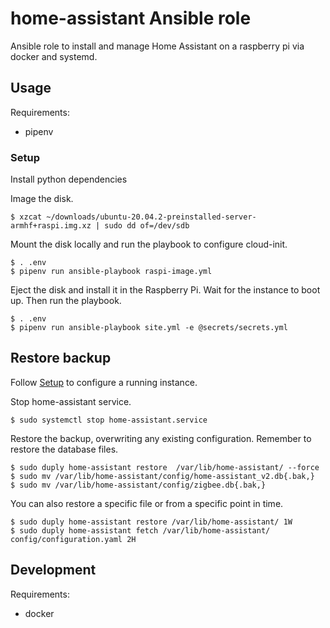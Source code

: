 # home-assistant Ansible role

Ansible role to install and manage Home Assistant on a raspberry pi via docker
and systemd.


## Usage

Requirements:
- pipenv


### Setup

Install python dependencies

Image the disk.

    $ xzcat ~/downloads/ubuntu-20.04.2-preinstalled-server-armhf+raspi.img.xz | sudo dd of=/dev/sdb

Mount the disk locally and run the playbook to configure cloud-init.

    $ . .env
    $ pipenv run ansible-playbook raspi-image.yml

Eject the disk and install it in the Raspberry Pi. Wait for the instance to boot up. Then run the playbook.

    $ . .env
    $ pipenv run ansible-playbook site.yml -e @secrets/secrets.yml

## Restore backup

Follow [Setup](#setup) to configure a running instance.

Stop home-assistant service.

    $ sudo systemctl stop home-assistant.service

Restore the backup, overwriting any existing configuration. Remember to restore
the database files.

    $ sudo duply home-assistant restore  /var/lib/home-assistant/ --force
    $ sudo mv /var/lib/home-assistant/config/home-assistant_v2.db{.bak,}
    $ sudo mv /var/lib/home-assistant/config/zigbee.db{.bak,}

You can also restore a specific file or from a specific point in time.

    $ sudo duply home-assistant restore /var/lib/home-assistant/ 1W
    $ sudo duply home-assistant fetch /var/lib/home-assistant/ config/configuration.yaml 2H


## Development

Requirements:
- docker
